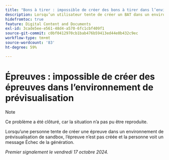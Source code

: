 ```yaml
---
title: "Bons à tirer : impossible de créer des bons à tirer dans l’environnement de prévisualisation"
description: Lorsqu’un utilisateur tente de créer un BAT dans un environnement de test d’aperçu, le BAT n’est pas créé et l’utilisateur voit un message Échec de la génération.
hidefromtoc: true
feature: Digital Content and Documents
exl-id: 3cade5ee-e561-48d4-a570-6fc1cbf409f1
source-git-commit: c0bf0412970cb1bab476b59413ed44e0b432c9ec
workflow-type: tm+mt
source-wordcount: '83'
ht-degree: 59%

---
```


# Épreuves : impossible de créer des épreuves dans l’environnement de prévisualisation

>[!NOTE]
>
>Ce problème a été clôturé, car la situation n’a pas pu être reproduite.

Lorsqu’une personne tente de créer une épreuve dans un environnement de prévisualisation de sandbox, l’épreuve n’est pas créée et la personne voit un message Échec de la génération.

_Premier signalement le vendredi 17 octobre 2024._
